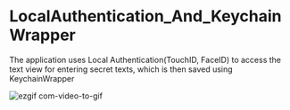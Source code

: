 # LocalAuthentication_And_KeychainWrapper
The application uses Local Authentication(TouchID, FaceID) to access 
the text view for entering secret texts, which is then saved using KeychainWrapper

![ezgif com-video-to-gif](https://user-images.githubusercontent.com/76963888/111072944-d7f1dd80-84ed-11eb-8fa9-d33e5bb3dd1c.gif)

